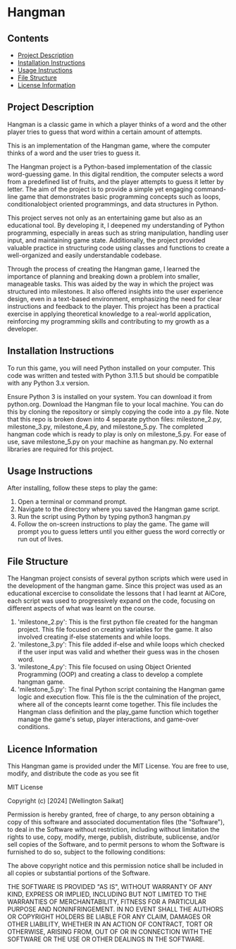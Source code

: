 # Hangman

## Contents 

- [Project Description](#project-description)
- [Installation Instructions](#installation-instructions)
- [Usage Instructions](#usage-instructions)
- [File Structure](#file-structure)
- [License Information](#license-information)

## Project Description
Hangman is a classic game in which a player thinks of a word and the other player tries to guess that word within a certain amount of attempts.

This is an implementation of the Hangman game, where the computer thinks of a word and the user tries to guess it. 

The Hangman project is a Python-based implementation of the classic word-guessing game. In this digital rendition, the computer selects a word from a predefined list of fruits, and the player attempts to guess it letter by letter. The aim of the project is to provide a simple yet engaging command-line game that demonstrates basic programming concepts such as loops, conditionalobject oriented programmings, and data structures in Python.

This project serves not only as an entertaining game but also as an educational tool. By developing it, I deepened my understanding of Python programming, especially in areas such as string manipulation, handling user input, and maintaining game state. Additionally, the project provided valuable practice in structuring code using classes and functions to create a well-organized and easily understandable codebase.

Through the process of creating the Hangman game, I learned the importance of planning and breaking down a problem into smaller, manageable tasks. This was aided by the way in which the project was structured into milestones. It also offered insights into the user experience design, even in a text-based environment, emphasizing the need for clear instructions and feedback to the player. This project has been a practical exercise in applying theoretical knowledge to a real-world application, reinforcing my programming skills and contributing to my growth as a developer.

## Installation Instructions
To run this game, you will need Python installed on your computer. This code was written and tested with Python 3.11.5 but should be compatible with any Python 3.x version.

Ensure Python 3 is installed on your system. You can download it from python.org.
Download the Hangman file to your local machine. You can do this by cloning the repository or simply copying the code into a .py file. Note that this repo is broken down into 4 separate python files: milestone_2.py, milestone_3.py, milestone_4.py, and milestone_5.py. The completed hangman code which is ready to play is only on milestone_5.py. For ease of use, save milestone_5.py on your machine as hangman.py.
No external libraries are required for this project.

## Usage Instructions 
After installing, follow these steps to play the game:

1. Open a terminal or command prompt.
2. Navigate to the directory where you saved the Hangman game script.
3. Run the script using Python by typing python3 hangman.py 
4. Follow the on-screen instructions to play the game. The game will prompt you to guess letters until you either guess the word correctly or run out of lives.

## File Structure
The Hangman project consists of several python scripts which were used in the development of the hangman game. Since this project was used as an educational excercise to consolidate the lessons that I had learnt at AiCore, each script was used to progressively expand on the code, focusing on different aspects of what was learnt on the course. 
1. 'milestone_2.py': This is the first python file created for the hangman project. This file focused on creating variables for the game. It also involved creating if-else statements and while loops.
2. 'milestone_3.py': This file added if-else and while loops which checked if the user input was valid and whether their guess was in the chosen word.
3. 'milestone_4.py': This file focused on using Object Oriented Programming (OOP) and creating a class to develop a complete hangman game. 
4. 'milestone_5.py': The final Python script containing the Hangman game logic and execution flow. This file is the the culmination of the project, where all of the concepts learnt come together. This file includes the Hangman class definition and the play_game function which together manage the game's setup, player interactions, and game-over conditions. 

## Licence Information
This Hangman game is provided under the MIT License. You are free to use, modify, and distribute the code as you see fit

MIT License

Copyright (c) [2024] [Wellington Saikat]

Permission is hereby granted, free of charge, to any person obtaining a copy
of this software and associated documentation files (the "Software"), to deal
in the Software without restriction, including without limitation the rights
to use, copy, modify, merge, publish, distribute, sublicense, and/or sell
copies of the Software, and to permit persons to whom the Software is
furnished to do so, subject to the following conditions:

The above copyright notice and this permission notice shall be included in all
copies or substantial portions of the Software.

THE SOFTWARE IS PROVIDED "AS IS", WITHOUT WARRANTY OF ANY KIND, EXPRESS OR
IMPLIED, INCLUDING BUT NOT LIMITED TO THE WARRANTIES OF MERCHANTABILITY,
FITNESS FOR A PARTICULAR PURPOSE AND NONINFRINGEMENT. IN NO EVENT SHALL THE
AUTHORS OR COPYRIGHT HOLDERS BE LIABLE FOR ANY CLAIM, DAMAGES OR OTHER
LIABILITY, WHETHER IN AN ACTION OF CONTRACT, TORT OR OTHERWISE, ARISING FROM,
OUT OF OR IN CONNECTION WITH THE SOFTWARE OR THE USE OR OTHER DEALINGS IN THE
SOFTWARE.